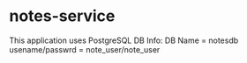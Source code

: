 # notes-service
This application uses PostgreSQL
DB Info: 
  DB Name = notesdb
  usename/passwrd = note_user/note_user
